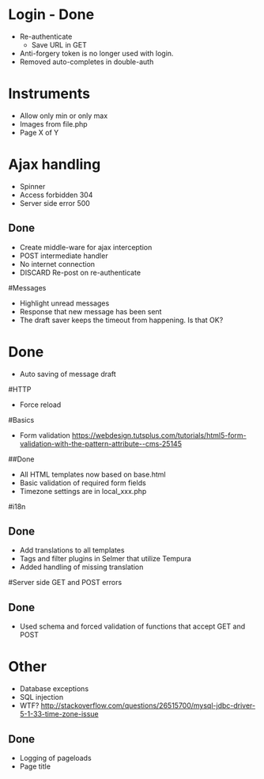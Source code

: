 
# Login - Done
 - Re-authenticate
    - Save URL in GET
 - Anti-forgery token is no longer used with login.
 - Removed auto-completes in double-auth
 
 
 

# Instruments
- Allow only min or only max
- Images from file.php
- Page X of Y

# Ajax handling
- Spinner
- Access forbidden 304
- Server side error 500

## Done
- Create middle-ware for ajax interception
- POST intermediate handler
- No internet connection
- DISCARD Re-post on re-authenticate
 
 
 
 
#Messages

- Highlight unread messages
- Response that new message has been sent
- The draft saver keeps the timeout from happening. Is that OK?

# Done
- Auto saving of message draft



#HTTP
 - Force reload



#Basics
- Form validation https://webdesign.tutsplus.com/tutorials/html5-form-validation-with-the-pattern-attribute--cms-25145

##Done 
- All HTML templates now based on base.html
- Basic validation of required form fields
- Timezone settings are in local_xxx.php


#i18n
 
## Done
- Add translations to all templates
- Tags and filter plugins in Selmer that utilize Tempura
- Added handling of missing translation


#Server side GET and POST errors

## Done
- Used schema and forced validation of functions that accept GET and POST

# Other
 - Database exceptions
 - SQL injection
 - WTF? http://stackoverflow.com/questions/26515700/mysql-jdbc-driver-5-1-33-time-zone-issue
 
## Done
- Logging of pageloads
- Page title
